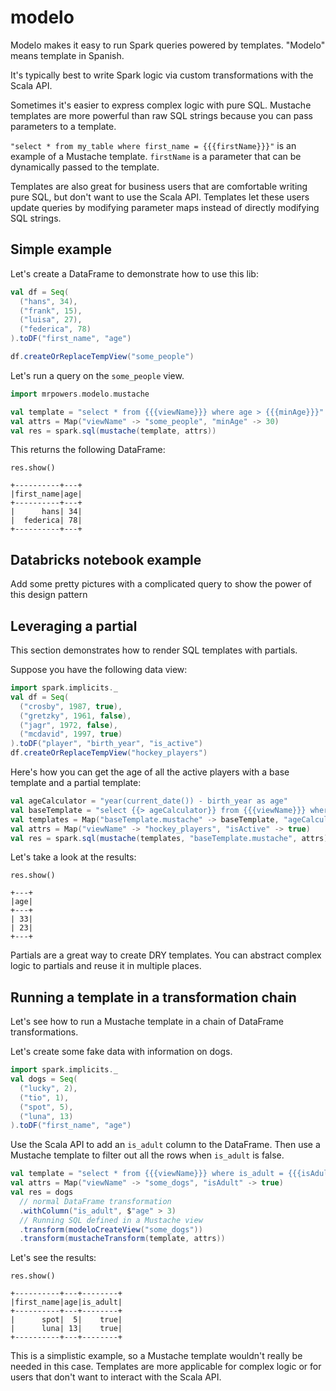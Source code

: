 # modelo

Modelo makes it easy to run Spark queries powered by templates.  "Modelo" means template in Spanish.

It's typically best to write Spark logic via custom transformations with the Scala API.

Sometimes it's easier to express complex logic with pure SQL.  Mustache templates are more powerful than raw SQL strings because you can pass parameters to a template.

`"select * from my_table where first_name = {{{firstName}}}"` is an example of a Mustache template.  `firstName` is a parameter that can be dynamically passed to the template. 

Templates are also great for business users that are comfortable writing pure SQL, but don't want to use the Scala API.  Templates let these users update queries by modifying parameter maps instead of directly modifying SQL strings.

## Simple example

Let's create a DataFrame to demonstrate how to use this lib:

```scala
val df = Seq(
  ("hans", 34),
  ("frank", 15),
  ("luisa", 27),
  ("federica", 78)
).toDF("first_name", "age")

df.createOrReplaceTempView("some_people")
```

Let's run a query on the `some_people` view.

```scala
import mrpowers.modelo.mustache

val template = "select * from {{{viewName}}} where age > {{{minAge}}}"
val attrs = Map("viewName" -> "some_people", "minAge" -> 30)
val res = spark.sql(mustache(template, attrs))
```

This returns the following DataFrame:

```
res.show()

+----------+---+
|first_name|age|
+----------+---+
|      hans| 34|
|  federica| 78|
+----------+---+
```

## Databricks notebook example

Add some pretty pictures with a complicated query to show the power of this design pattern

## Leveraging a partial

This section demonstrates how to render SQL templates with partials.

Suppose you have the following data view:

```scala
import spark.implicits._
val df = Seq(
  ("crosby", 1987, true),
  ("gretzky", 1961, false),
  ("jagr", 1972, false),
  ("mcdavid", 1997, true)
).toDF("player", "birth_year", "is_active")
df.createOrReplaceTempView("hockey_players")
```

Here's how you can get the age of all the active players with a base template and a partial template:

```scala
val ageCalculator = "year(current_date()) - birth_year as age"
val baseTemplate = "select {{> ageCalculator}} from {{{viewName}}} where is_active = {{{isActive}}}"
val templates = Map("baseTemplate.mustache" -> baseTemplate, "ageCalculator.mustache" -> ageCalculator)
val attrs = Map("viewName" -> "hockey_players", "isActive" -> true)
val res = spark.sql(mustache(templates, "baseTemplate.mustache", attrs))
```

Let's take a look at the results:

```
res.show()

+---+
|age|
+---+
| 33|
| 23|
+---+
```

Partials are a great way to create DRY templates.  You can abstract complex logic to partials and reuse it in multiple places.

## Running a template in a transformation chain

Let's see how to run a Mustache template in a chain of DataFrame transformations.

Let's create some fake data with information on dogs.

```scala
import spark.implicits._
val dogs = Seq(
  ("lucky", 2),
  ("tio", 1),
  ("spot", 5),
  ("luna", 13)
).toDF("first_name", "age")
```

Use the Scala API to add an `is_adult` column to the DataFrame.  Then use a Mustache template to filter out all the rows when `is_adult` is false.

```scala
val template = "select * from {{{viewName}}} where is_adult = {{{isAdult}}}"
val attrs = Map("viewName" -> "some_dogs", "isAdult" -> true)
val res = dogs
  // normal DataFrame transformation
  .withColumn("is_adult", $"age" > 3)
  // Running SQL defined in a Mustache view
  .transform(modeloCreateView("some_dogs"))
  .transform(mustacheTransform(template, attrs))
```

Let's see the results:

```
res.show()

+----------+---+--------+
|first_name|age|is_adult|
+----------+---+--------+
|      spot|  5|    true|
|      luna| 13|    true|
+----------+---+--------+
```

This is a simplistic example, so a Mustache template wouldn't really be needed in this case.  Templates are more applicable for complex logic or for users that don't want to interact with the Scala API.

